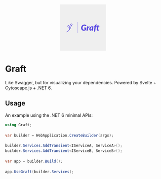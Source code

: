 <p align="center">
  <img src="./Graft.UI/src/assets/Graft-logos.jpeg" width="150" alt="Graft Logo">
</p>

# Graft

Like Swagger, but for visualizing your dependencies. Powered by Svelte + Cytoscape.js + .NET 6.

## Usage

An example using the .NET 6 minimal APIs:

```csharp
using Graft;

var builder = WebApplication.CreateBuilder(args);

builder.Services.AddTransient<IServiceA, ServiceA>();
builder.Services.AddTransient<IServiceB, ServiceB>();

var app = builder.Build();

app.UseGraft(builder.Services);
```